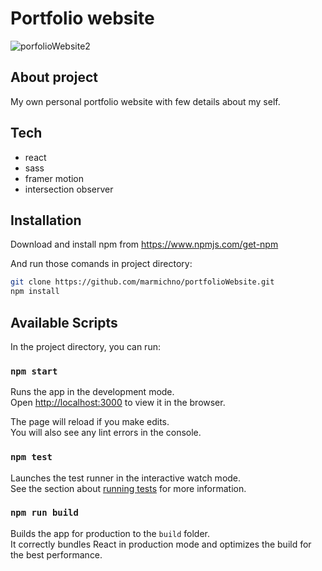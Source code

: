 # Portfolio website

![porfolioWebsite2](https://user-images.githubusercontent.com/72525469/124500054-5b964980-ddbf-11eb-99af-4fadb57a7379.gif)

## About project

My own personal portfolio website with few details about my self.

## Tech

- react
- sass
- framer motion
- intersection observer


## Installation

Download and install npm from https://www.npmjs.com/get-npm

And run those comands in project directory:
```sh
git clone https://github.com/marmichno/portfolioWebsite.git
npm install
```

## Available Scripts

In the project directory, you can run:

### `npm start`

Runs the app in the development mode.\
Open [http://localhost:3000](http://localhost:3000) to view it in the browser.

The page will reload if you make edits.\
You will also see any lint errors in the console.

### `npm test`

Launches the test runner in the interactive watch mode.\
See the section about [running tests](https://facebook.github.io/create-react-app/docs/running-tests) for more information.

### `npm run build`

Builds the app for production to the `build` folder.\
It correctly bundles React in production mode and optimizes the build for the best performance.
